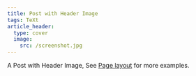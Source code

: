 ```yaml
---
title: Post with Header Image
tags: TeXt
article_header:
  type: cover
  image:
    src: /screenshot.jpg
---
```


A Post with Header Image, See [Page layout](https://rekeryang.com/jekyll-text-theme/samples.html#page-layout) for more examples.

<!--more-->
